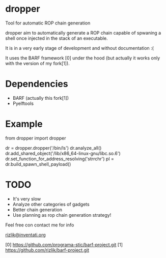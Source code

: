 dropper
=======

Tool for automatic ROP chain generation

dropper aim to automatically generate a ROP chain capable of spwaning
a shell once injected in the stack of an executable.

It is in a very early stage of development and without documentation
:(

It uses the BARF framework [0] under the hood (but actually it works only
with the version of my fork[1]).

Dependencies
============

- BARF (actually this fork[1])
- Pyelftools


Example
=======


from dropper import dropper


dr = dropper.dropper('/bin/ls')
dr.analyze_all()
dr.add_shared_object('/lib/x86_64-linux-gnu/libc.so.6')
dr.set_function_for_address_resolving('strrchr')
pl = dr.build_spawn_shell_payload()

TODO
====

* It's very slow
* Analyze other categories of gadgets
* Better chain generation
* Use planning as rop chain generation strategy!

Feel free con contact me for info

rizlik@inventati.org

[0] https://github.com/programa-stic/barf-project.git
[1] https://github.com/rizlik/barf-project.git